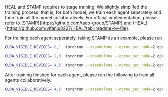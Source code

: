 HEAL and STAMP requires to stage training. We slightly simplifed the training process, that is, for both model, we train each agent seperately and then train all the model collaboratively. For official implementation, please refer to (STAMP){https://github.com/taco-group/STAMP} and (HEAL){https://github.com/yifanlu0227/HEAL?tab=readme-ov-file}.

For training each agent seperately, taking STAMP as an example, please run
```bash
CUDA_VISIBLE_DEVICES='0,1' torchrun --standalone --nproc_per_node=2 opencood/tools/train.py -y opencood/hypes_yaml/airv2x/lidar/det/airv2x_stamp/single/airv2x_stamp_vehicle_lidar.yaml

CUDA_VISIBLE_DEVICES='2,3' torchrun --standalone --nproc_per_node=2 opencood/tools/train.py -y opencood/hypes_yaml/airv2x/lidar/det/airv2x_stamp/single/airv2x_stamp_rsu_lidar.yaml

CUDA_VISIBLE_DEVICES='4,5' torchrun --standalone --nproc_per_node=2 opencood/tools/train.py -y opencood/hypes_yaml/airv2x/lidar/det/airv2x_stamp/single/airv2x_stamp_drone_lidar.yaml
```
After training finished for each agent, please run the following to train all agents collaboratively.
```bash
CUDA_VISIBLE_DEVICES='4,5' torchrun --standalone --nproc_per_node=2 opencood/tools/train_stamp.py -y opencood/hypes_yaml/airv2x/lidar/det/airv2x_stamp/airv2x_stamp_collab_lidar.yaml    --vehicle_dir opencood/logs/airv2x_HEAL_vehicle_lidar/default__2025_07_11_11_17_34 --rsu_dir opencood/logs/airv2x_HEAL_rsu_lidar/default__2025_07_11_11_14_22 --drone_dir opencood/logs/airv2x_HEAL_drone_lidar/default__2025_07_11_11_16_23
```


